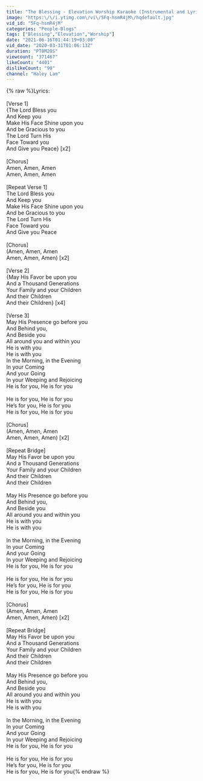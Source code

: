 ```yaml
---
title: "The Blessing - Elevation Worship Karaoke (Instrumental and Lyrics Only)"
image: "https:\/\/i.ytimg.com\/vi\/5Fq-hsmR4jM\/hqdefault.jpg"
vid_id: "5Fq-hsmR4jM"
categories: "People-Blogs"
tags: ["Blessing","Elevation","Worship"]
date: "2021-06-16T01:44:19+03:00"
vid_date: "2020-03-31T01:06:13Z"
duration: "PT8M20S"
viewcount: "371467"
likeCount: "4401"
dislikeCount: "90"
channel: "Haley Lam"
---
```

{% raw %}Lyrics:<br /><br />[Verse 1]<br />{The Lord Bless you<br />And Keep you<br />Make His Face Shine upon you<br />And be Gracious to you<br />The Lord Turn His<br />Face Toward you<br />And Give you Peace} [x2]<br /><br />[Chorus]<br />Amen, Amen, Amen<br />Amen, Amen, Amen<br /><br />[Repeat Verse 1]<br />The Lord Bless you<br />And Keep you<br />Make His Face Shine upon you<br />And be Gracious to you<br />The Lord Turn His<br />Face Toward you<br />And Give you Peace<br /><br />[Chorus]<br />(Amen, Amen, Amen<br />Amen, Amen, Amen) [x2]<br /><br />[Verse 2]<br />{May His Favor be upon you<br />And a Thousand Generations<br />Your Family and your Children<br />And their Children<br />And their Children} [x4]<br /><br />[Verse 3]<br />May His Presence go before you<br />And Behind you,<br />And Beside you<br />All around you and within you<br />He is with you<br />He is with you<br />In the Morning, in the Evening<br />In your Coming<br />And your Going<br />In your Weeping and Rejoicing<br />He is for you, He is for you<br /><br />He is for you, He is for you<br />He’s for you, He is for you<br />He is for you, He is for you<br /><br />[Chorus]<br />(Amen, Amen, Amen<br />Amen, Amen, Amen) [x2]<br /><br />[Repeat Bridge]<br />May His Favor be upon you<br />And a Thousand Generations<br />Your Family and your Children<br />And their Children<br />And their Children<br /><br />May His Presence go before you<br />And Behind you,<br />And Beside you<br />All around you and within you<br />He is with you<br />He is with you<br /><br />In the Morning, in the Evening<br />In your Coming<br />And your Going<br />In your Weeping and Rejoicing<br />He is for you, He is for you<br /><br />He is for you, He is for you<br />He’s for you, He is for you<br />He is for you, He is for you<br /><br />[Chorus]<br />(Amen, Amen, Amen<br />Amen, Amen, Amen) [x2]<br /><br />[Repeat Bridge]<br />May His Favor be upon you<br />And a Thousand Generations<br />Your Family and your Children<br />And their Children<br />And their Children<br /><br />May His Presence go before you<br />And Behind you,<br />And Beside you<br />All around you and within you<br />He is with you<br />He is with you<br /><br />In the Morning, in the Evening<br />In your Coming<br />And your Going<br />In your Weeping and Rejoicing<br />He is for you, He is for you<br /><br />He is for you, He is for you<br />He’s for you, He is for you<br />He is for you, He is for you{% endraw %}
